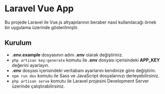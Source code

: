 # Laravel Vue App

Bu projede Laravel ile Vue.js altyapılarının beraber nasıl kullanılacağı örnek bir uygulama üzerinde gösterilmiştir.

## Kurulum

- **.env.example** dosyasının adını **.env** olarak değiştiriniz.
- `php artisan key:generate` komutu ile **.env** dosyası içerisindeki **APP_KEY** değerini ayarlayın.
- **.env** dosyası içerisindeki veritabanı ayarlarını kendinize göre değiştirin.
- `npm run dev` komutu ile Sass ve JavaScript dosyalarınızı derleyebilirsiniz.
- `php artisan serve` komutu ile Laravel projesini Development Server üzerinde çalıştırabilirsiniz.

